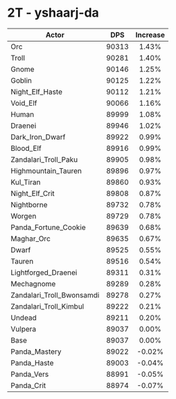 # 2T - yshaarj-da
| Actor | DPS | Increase |
|---|:---:|:---:|
|Orc|90313|1.43%|
|Troll|90281|1.40%|
|Gnome|90146|1.25%|
|Goblin|90125|1.22%|
|Night_Elf_Haste|90112|1.21%|
|Void_Elf|90066|1.16%|
|Human|89999|1.08%|
|Draenei|89946|1.02%|
|Dark_Iron_Dwarf|89922|0.99%|
|Blood_Elf|89916|0.99%|
|Zandalari_Troll_Paku|89905|0.98%|
|Highmountain_Tauren|89896|0.97%|
|Kul_Tiran|89860|0.93%|
|Night_Elf_Crit|89808|0.87%|
|Nightborne|89732|0.78%|
|Worgen|89729|0.78%|
|Panda_Fortune_Cookie|89639|0.68%|
|Maghar_Orc|89635|0.67%|
|Dwarf|89525|0.55%|
|Tauren|89516|0.54%|
|Lightforged_Draenei|89311|0.31%|
|Mechagnome|89289|0.28%|
|Zandalari_Troll_Bwonsamdi|89278|0.27%|
|Zandalari_Troll_Kimbul|89222|0.21%|
|Undead|89211|0.20%|
|Vulpera|89037|0.00%|
|Base|89037|0.00%|
|Panda_Mastery|89022|-0.02%|
|Panda_Haste|89003|-0.04%|
|Panda_Vers|88991|-0.05%|
|Panda_Crit|88974|-0.07%|
